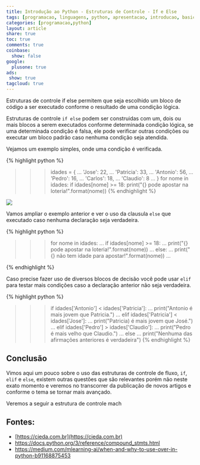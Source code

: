 ```yaml
---
title: Introdução ao Python - Estruturas de Controle - If e Else
tags: [programacao, linguagens, python, apresentacao, introducao, basico, estruturas de controle, controle de fluxo, if, else]
categories: [programacao,python]
layout: article
share: true
toc: true
comments: true
coinbase:
  show: false
google:
  plusone: true
ads:
 show: true
tagcloud: true
---
```


Estruturas de controle if else permitem que seja escolhido um bloco de código a ser executado conforme o resultado de uma condição lógica.

<!--more-->

Estruturas de controle `if else` podem ser construidas com um, dois ou mais blocos a serem executados conforme determinada condição lógica, se uma determinada condição é falsa, ele pode verificar outras condições ou executar um bloco padrão caso nenhuma condição seja atendida.

Vejamos um exemplo simples, onde uma condição é verificada.

{% highlight python %}
>>> idades = {
...  'Jose': 22, 
...  'Patricia': 33, 
...  'Antonio': 56, 
...  'Pedro': 16, 
...  'Carlos': 18,
...  'Claudio': 8
...  }
>>> for nome in idades:
>>>     if idades[nome] >= 18:
>>>         print("{} pode apostar na loteria!".format(nome))
{% endhighlight %}

![]({{site.url}}/images/programacao/python/estruturas_de_controle/constrole_if.gif)

Vamos ampliar o exemplo anterior e ver o uso da clausula `else` que executado caso nenhuma declaração seja verdadeira.

{% highlight python %}
>>> for nome in idades:
...     if idades[nome] >= 18:
...         print("{} pode apostar na loteria!".format(nome))
...     else:
...         print("{} não tem idade para apostar!".format(nome))
...
>>>
{% endhighlight %}

Caso precise fazer uso de diversos blocos de decisão você pode usar `elif` para testar mais condições caso a declaração anterior não seja verdadeira.

{% highlight python %}
>>> if idades['Antonio'] < idades['Patricia']:
...     print("Antonio é mais jovem que Patricia.")
... elif idades['Patricia'] < idades['Jose']:
...     print("Patricia) é mais jovem que José.")
... elif idades['Pedro'] > idades['Claudio']:
...     print("Pedro é mais velho que Claudio.")
... else
...     print("Nenhuma das afirmações anteriores é verdadeira")
{% endhighlight %}

## Conclusão 

Vimos aqui um pouco sobre o uso das estruturas de controle de fluxo, `if`, `elif` e `else`, existem outras questões que são relevantes porém não neste exato momento e veremos no transcorrer da publicação de novos artigos e conforme o tema se tornar mais avançado.

Veremos a seguir a estrutura de controle mach
## Fontes:

* [https://cieda.com.br](https://cieda.com.br)
* https://docs.python.org/3/reference/compound_stmts.html
* https://medium.com/mlearning-ai/when-and-why-to-use-over-in-python-b91168875453
